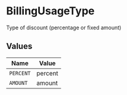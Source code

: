 # BillingUsageType

Type of discount (percentage or fixed amount)


## Values

| Name      | Value     |
| --------- | --------- |
| `PERCENT` | percent   |
| `AMOUNT`  | amount    |